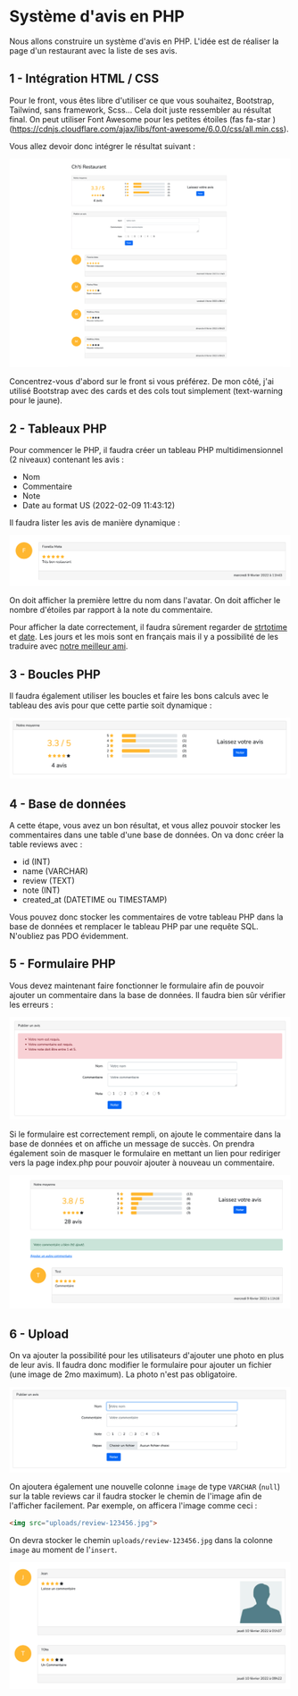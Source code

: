 # Système d'avis en PHP

Nous allons construire un système d'avis en PHP. L'idée est de réaliser la page d'un restaurant avec la liste de ses avis.

## 1 - Intégration HTML / CSS

Pour le front, vous êtes libre d'utiliser ce que vous souhaitez, Bootstrap, Tailwind, sans framework, Scss... Cela doit juste ressembler au résultat final. On peut utiliser Font Awesome pour les petites étoiles (fas fa-star ) (https://cdnjs.cloudflare.com/ajax/libs/font-awesome/6.0.0/css/all.min.css).

Vous allez devoir donc intégrer le résultat suivant :

![](steps/step-1.png)

Concentrez-vous d'abord sur le front si vous préférez. De mon côté, j'ai utilisé Bootstrap avec des cards et des cols tout simplement (text-warning pour le jaune).

## 2 - Tableaux PHP

Pour commencer le PHP, il faudra créer un tableau PHP multidimensionnel (2 niveaux) contenant les avis :

- Nom
- Commentaire
- Note
- Date au format US (2022-02-09 11:43:12)

Il faudra lister les avis de manière dynamique :

![](steps/step-2.png)

On doit afficher la première lettre du nom dans l'avatar. On doit afficher le nombre d'étoiles par rapport à la note du commentaire.

Pour afficher la date correctement, il faudra sûrement regarder de [strtotime](https://www.php.net/manual/fr/function.strtotime.php) et [date](https://www.php.net/manual/fr/function.date). Les jours et les mois sont en français mais il y a possibilité de les traduire avec [notre meilleur ami](https://lucidar.me/fr/web-dev/in-php-how-to-display-date-in-french).

## 3 - Boucles PHP

Il faudra également utiliser les boucles et faire les bons calculs avec le tableau des avis pour que cette partie soit dynamique :

![](steps/step-3.png)

## 4 - Base de données

A cette étape, vous avez un bon résultat, et vous allez pouvoir stocker les commentaires dans une table d'une base de données. On va donc créer la table reviews avec :

- id (INT)
- name (VARCHAR)
- review (TEXT)
- note (INT)
- created_at (DATETIME ou TIMESTAMP)

Vous pouvez donc stocker les commentaires de votre tableau PHP dans la base de données et remplacer le tableau PHP par une requête SQL. N'oubliez pas PDO évidemment.

## 5 - Formulaire PHP

Vous devez maintenant faire fonctionner le formulaire afin de pouvoir ajouter un commentaire dans la base de données. Il faudra bien sûr vérifier les erreurs :

![](steps/step-4.png)

Si le formulaire est correctement rempli, on ajoute le commentaire dans la base de données et on affiche un message de succès. On prendra également soin de masquer le formulaire en mettant un lien pour rediriger vers la page index.php pour pouvoir ajouter à nouveau un commentaire.

![](steps/step-5.png)

## 6 - Upload

On va ajouter la possibilité pour les utilisateurs d'ajouter une photo en plus de leur avis. Il faudra donc modifier le formulaire pour ajouter un fichier (une image de 2mo maximum). La photo n'est pas obligatoire.

![](steps/step-6.png)

On ajoutera également une nouvelle colonne `image` de type `VARCHAR` (`null`) sur la table reviews car il faudra stocker le chemin de l'image afin de l'afficher facilement. Par exemple, on afficera l'image comme ceci :

```html
<img src="uploads/review-123456.jpg">
```

On devra stocker le chemin `uploads/review-123456.jpg` dans la colonne `image` au moment de l'`insert`.

![](steps/step-7.png)
